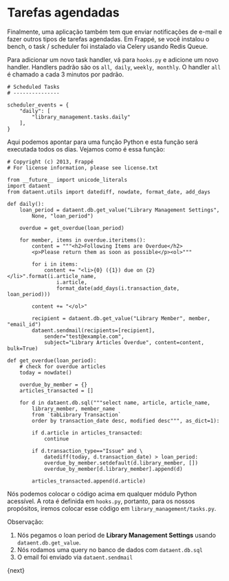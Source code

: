 <!-- add-breadcrumbs -->
# Tarefas agendadas

Finalmente, uma aplicação também tem que enviar notificações de e-mail e fazer outros tipos de tarefas agendadas. Em Frappé, se você instalou o bench, o task / scheduler foi instalado via Celery usando Redis Queue.

Para adicionar um novo task handler, vá para `hooks.py` e adicione um novo handler. Handlers padrão são os `all`,` daily`, `weekly`,` monthly`. O handler `all` é chamado a cada 3 minutos por padrão.

	# Scheduled Tasks
	# ---------------

	scheduler_events = {
		"daily": [
			"library_management.tasks.daily"
		],
	}

Aqui podemos apontar para uma função Python e esta função será executada todos os dias. Vejamos como é essa função:

	# Copyright (c) 2013, Frappé
	# For license information, please see license.txt

	from __future__ import unicode_literals
	import dataent
	from dataent.utils import datediff, nowdate, format_date, add_days

	def daily():
		loan_period = dataent.db.get_value("Library Management Settings",
			None, "loan_period")

		overdue = get_overdue(loan_period)

		for member, items in overdue.iteritems():
			content = """<h2>Following Items are Overdue</h2>
			<p>Please return them as soon as possible</p><ol>"""

			for i in items:
				content += "<li>{0} ({1}) due on {2}</li>".format(i.article_name,
					i.article,
					format_date(add_days(i.transaction_date, loan_period)))

			content += "</ol>"

			recipient = dataent.db.get_value("Library Member", member, "email_id")
			dataent.sendmail(recipients=[recipient],
				sender="test@example.com",
				subject="Library Articles Overdue", content=content, bulk=True)

	def get_overdue(loan_period):
		# check for overdue articles
		today = nowdate()

		overdue_by_member = {}
		articles_transacted = []

		for d in dataent.db.sql("""select name, article, article_name,
			library_member, member_name
			from `tabLibrary Transaction`
			order by transaction_date desc, modified desc""", as_dict=1):

			if d.article in articles_transacted:
				continue

			if d.transaction_type=="Issue" and \
				datediff(today, d.transaction_date) > loan_period:
				overdue_by_member.setdefault(d.library_member, [])
				overdue_by_member[d.library_member].append(d)

			articles_transacted.append(d.article)

Nós podemos colocar o código acima em qualquer módulo Python acessível. A rota é definida em `hooks.py`, portanto, para os nossos propósitos, iremos colocar esse código em `library_management/tasks.py`.

Observação:

1. Nós pegamos o loan period de **Library Management Settings** usando `dataent.db.get_value`.
1. Nós rodamos uma query no banco de dados com `dataent.db.sql`
1. O email foi enviado via `dataent.sendmail`

{next}
